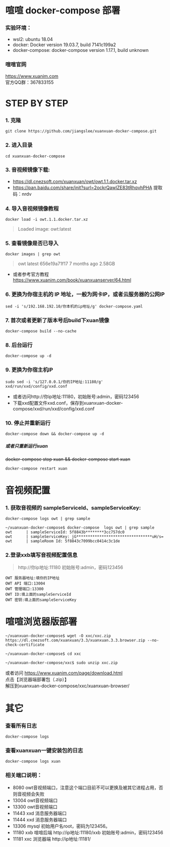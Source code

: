 # 喧喧 docker-compose 部署

### 实验环境：
* wsl2: ubuntu 18.04
* docker: Docker version 19.03.7, build 7141c199a2
* docker-compose: docker-compose version 1.17.1, build unknown

### 喧喧官网
https://www.xuanim.com  
官方QQ群：367833155

# STEP BY STEP
### 1. 克隆
```git clone https://github.com/jiangslee/xuanxuan-docker-compose.git```

### 2. 进入目录
```cd xuanxuan-docker-compose```

### 3. 音视频镜像下载:
- https://dl.cnezsoft.com/xuanxuan/owt/owt.1.1.docker.tar.xz
- https://pan.baidu.com/share/init?surl=2ockrQawlZE83tRhqvhPHA 提取码：nrdv

### 4. 导入音视频镜像教程
```docker load -i owt.1.1.docker.tar.xz```
> Loaded image: owt:latest

### 5. 查看镜像是否已导入
```docker images | grep owt```
> owt                        latest              656e19a71f17        7 months ago        2.58GB
* 或者参考官方教程 https://www.xuanim.com/book/xuanxuanserver/64.html

### 6. 更换为你宿主机的 IP 地址，一般为网卡IP，或者云服务器的公网IP
```sed -i 's/192.168.192.10/你本机的ip地址/g' docker-compose.yaml```

### 7. 首次或者更新了版本号后build下xuan镜像
```docker-compose build --no-cache```

### 8. 后台运行
```docker-compose up -d```

### 9. 更换为你宿主机IP
```sudo sed -i 's/127.0.0.1/你的IP地址:11180/g' xxd/run/xxd/config/xxd.conf```

* 或者访问http://你ip地址:11180，初始账号:admin，密码123456
* 下载xxd配置文件xxd.conf，保存到xuanxuan-docker-compose/xxd/run/xxd/config/xxd.conf

### 10. 停止并重新运行
```docker-compose down && docker-compose up -d```
##### 或者只重新运行xuan
~~docker-compose stop xuan && docker-compose start xuan~~  


```docker-compose restart xuan```  

# 音视频配置
### 1. 获取音视频的 sampleServiceId、sampleServiceKey: 
```docker-compose logs owt | grep sample```
```
~/xuanxuan-docker-compose$ docker-compose  logs owt | grep sample
owt      | sampleServiceId: 5f8843b********3cc757dc0
owt      | sampleServiceKey: jG*********************************uH/s=
owt      | sampleRoom Id: 5f8843c7099bcc0414c3c1de
```
### 2.登录xxb填写音视频配置信息
> http://你ip地址:11180 初始账号:admin，密码123456
```
OWT 服务器地址:填你的IP地址
OWT API 端口:13004	
OWT 管理端口:13300
OWT ID:填上面的sampleServiceId
OWT 密钥:填上面的sampleServiceKey
```

# 喧喧浏览器版部署
```
~/xuanxuan-docker-compose$ wget -O xxc/xxc.zip https://dl.cnezsoft.com/xuanxuan/3.3/xuanxuan.3.3.browser.zip --no-check-certificate

~/xuanxuan-docker-compose$ cd xxc

~/xuanxuan-docker-compose/xxc$ sudo unzip xxc.zip
```

或者访问 https://www.xuanim.com/page/download.html  
点击【浏览器端部署包（.zip）】  
解压到xuanxuan-docker-compose/xxc/xuanxuan-browser/


# 其它

### 查看所有日志
```docker-compose logs```

### 查看xuanxuan一键安装包的日志
```docker-compose logs xuan```

### 相关端口说明：
* 8080 owt音视频端口，注意这个端口目前不可以更换及被其它进程占用，否则音视频会失败
* 13004 owt音视频端口
* 13300 owt音视频端口
* 11443 xxd 消息服务器端口
* 11444 xxd 消息服务器端口
* 13306 mysql 初始用户名root，密码为123456。
* 11180 xxb 喧喧后端 http://ip地址:11180/xxb 初始账号:admin，密码123456
* 11181 xxc 浏览器端 http://ip地址:11181/
